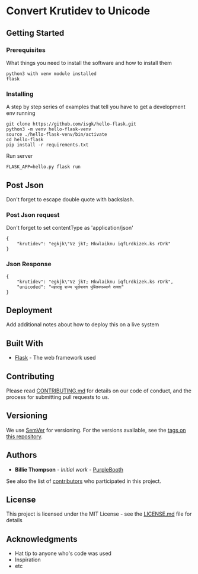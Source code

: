 # Convert Krutidev to Unicode



## Getting Started


### Prerequisites

What things you need to install the software and how to install them

```
python3 with venv module installed
flask
```

### Installing

A step by step series of examples that tell you have to get a development env running


```
git clone https://github.com/isgk/hello-flask.git
python3 -m venv hello-flask-venv
source ./hello-flask-venv/bin/activate
cd hello-flask
pip install -r requirements.txt
```

Run server

```
FLASK_APP=hello.py flask run
```


## Post Json

Don't forget to escape double quote with backslash.

### Post Json request

Don't forget to set contentType as 'application/json'

```
{
    "krutidev": "egkjk\"Vz jkT; Hkwlaiknu iqfLrdkizek.ks rDrk"
}
```

### Json Response


```
{
    "krutidev": "egkjk\"Vz jkT; Hkwlaiknu iqfLrdkizek.ks rDrk",
    "unicoded": "महाराष्ट्र राज्य भूसंपादन पुस्तिकाप्रमाणे तक्ता"
}
```

## Deployment

Add additional notes about how to deploy this on a live system

## Built With

* [Flask](http://flask.pocoo.org/) - The web framework used

## Contributing

Please read [CONTRIBUTING.md](https://gist.github.com/PurpleBooth/b24679402957c63ec426) for details on our code of conduct, and the process for submitting pull requests to us.

## Versioning

We use [SemVer](http://semver.org/) for versioning. For the versions available, see the [tags on this repository](https://github.com/your/project/tags). 

## Authors

* **Billie Thompson** - *Initial work* - [PurpleBooth](https://github.com/PurpleBooth)

See also the list of [contributors](https://github.com/your/project/contributors) who participated in this project.

## License

This project is licensed under the MIT License - see the [LICENSE.md](LICENSE.md) file for details

## Acknowledgments

* Hat tip to anyone who's code was used
* Inspiration
* etc

